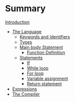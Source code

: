 # Summary

[Introduction](./introduction.md)
- [The Language](./language.md)
  - [Keywords and Identifiers](./language/keywords_and_identifiers.md)
  - [Types](./language/types.md)
  - [Main body Statement](./language/main_body_statement.md)
    - [Function Definition]() 
  - [Statements](./language/statement.md)
    - [If](./language/statements/if_statement.md)
    - [While loop](./language/statements/while_statemend.md)
    - [For loop](./language/statements/for_statement.md)
    - [Variable assignment](./language/statements/assignment_statement.md)
    - [Return statement](./language/statements/return_statement.md)
- [Expressions](./language/expressions.md)
- [The Compiler]()
